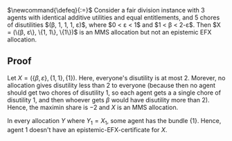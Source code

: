 <span class="invisible">
$\newcommand{\defeq}{:=}$
</span>
Consider a fair division instance with 3 agents with identical additive utilities and equal entitlements,
and 5 chores of disutilities $(β, 1, 1, 1, ε)$, where $0 < ε < 1$ and $1 < β < 2-ε$.
Then $X = (\{β, ε\}, \{1, 1\}, \{1\})$ is an MMS allocation but not an epistemic EFX allocation.

## Proof

Let $X = (\{β, ε\}, \{1, 1\}, \{1\})$.
Here, everyone's disutility is at most 2.
Morever, no allocation gives disutility less than 2 to everyone
(because then no agent should get two chores of disutility 1,
so each agent gets a a single chore of disutility 1,
and then whoever gets $β$ would have disutility more than 2).
Hence, the maximin share is $-2$ and $X$ is an MMS allocation.

In every allocation $Y$ where $Y_1 = X_1$, some agent has the bundle $\{1\}$.
Hence, agent 1 doesn't have an epistemic-EFX-certificate for $X$.

